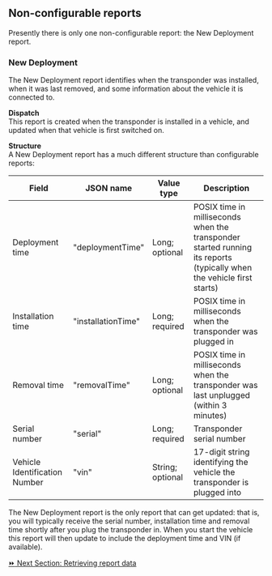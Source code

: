## Non-configurable reports  
Presently there is only one non-configurable report: the New Deployment report.  

### New Deployment  
The New Deployment report identifies when the transponder was installed, when it was last removed, and some information about the vehicle it is connected to.  

**Dispatch**  
This report is created when the transponder is installed in a vehicle, and updated when that vehicle is first switched on.  

**Structure**  
A New Deployment report has a much different structure than configurable reports:  

Field | JSON name | Value type | Description 
------|-----------|------------|-------------
Deployment time | "deploymentTime" | Long; optional | POSIX time in milliseconds when the transponder started running its reports (typically when the vehicle first starts)
Installation time | "installationTime" | Long; required | POSIX time in milliseconds when the transponder was plugged in
Removal time | "removalTime" | Long; optional | POSIX time in milliseconds when the transponder was last unplugged (within 3 minutes)
Serial number | "serial" | Long; required | Transponder serial number
Vehicle Identification Number | "vin" | String; optional | 17-digit string identifying the vehicle the transponder is plugged into  

The New Deployment report is the only report that can get updated: that is, you will typically receive the serial number, installation time and removal time shortly after you plug the transponder in. When you start the vehicle this report will then update to include the deployment time and VIN (if available).  

[:fast_forward: Next Section: Retrieving report data](/retrievingReportData.md)
